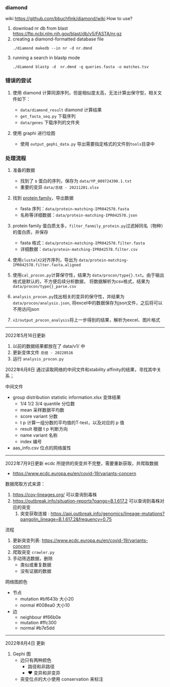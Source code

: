 ### diamond
wiki https://github.com/bbuchfink/diamond/wiki
How to use?
1. download nr db from blast https://ftp.ncbi.nlm.nih.gov/blast/db/v5/FASTA/nr.gz
2. creating a diamond-formatted database file 
    ```shell
    ./diamond makedb --in nr -d nr.dmnd
    ```
3. running a search in blastp mode
   ```shell
   ./diamond blastp -d  nr.dmnd -q queries.fasta -o matches.tsv
   ```

### 错误的尝试
1. 使用 diamond 计算同源序列，但是相似度太高，无法计算出保守型，相关文件如下：
   * `data/diamond_result` diamond 计算结果
   * `get_fasta_seq.py` 下载序列
   * `data/genes`  下载序列的文件夹
   
2. 使用 graphi 进行绘图
   * 使用 `output_gephi_data.py` 导出需要指定格式的文件到`tools`目录中
### 处理流程
1. 准备的数据
   * 找到了 s 蛋白的序列，保存为 `data/YP_009724390.1.txt`
   * 重要的变异 `data/总结 - 20211201.xlsx`
2. 找到 [protein family](http://www.ebi.ac.uk/interpro/result/InterProScan/iprscan5-R20210917-073330-0879-28690888-p2m/)，导出数据
      * fasta 序列：`data/protein-matching-IPR042578.fasta`
      * 名称等详细数据：`data/protein-matching-IPR042578.json` 
3. protein family 蛋白质太多，`filter_fanmily_protein.py`过滤掉同名（物种）的蛋白质，并保存
      * fasta 格式：`data/protein-matching-IPR042578.filter.fasta`
      * 详细数据：`data/protein-matching-IPR042578.filter.csv`
5. 使用`clustalX2`对齐序列，导出为 `data/protein-matching-IPR042578.filter.fasta.aligned`
6. 使用`cal_procon.py`计算保守性，结果为 `data/procon/type{}.txt`。由于输出格式是默认的，不方便后续分析数据，
   将数据解析为csv格式，结果为`data/procon/type{}_parse.csv`
   
7. `analysis_procon.py`找出相关的变异的保守性，并结果为 `data/procon/analysis.json`, 将excel中的数据保存为json文件，之后将可以不用访问json
8. `v2/output_procon_analysis`将上一步得到的结果，解析为excel、图片格式

---
2022年5月16日更新
1. 以前的数据结果都放在了 data/v1/ 中
2. 更新变体文件 `总结 - 20220516`
3. 运行 `analysis_procon.py`

2022年6月8日
通过读取网络的中间文件和stability affinity的结果，寻找其中关系；

中间文件
* group distribution statistic information.xlsx 变体结果
  * 1/4 1/2 3/4 quantile 分位数
  * mean 采样数据平均数
  * score variant 分数
  * t p 计算一组分数的平均值的T-test，以及对应的 p 值
  * result 根据 t p 判断方向
  * name variant 名称
  * index 编号
* aas_info.csv 位点的网络属性


---
2022年7月9日更新
ecdc 所提供的突变并不完整，需要重新获取，并爬取数据
* https://www.ecdc.europa.eu/en/covid-19/variants-concern

数据爬取方式来源：
1. https://cov-lineages.org/ 可以查询到毒株
2. https://outbreak.info/situation-reports?pango=B.1.617.2 可以查询到毒株对应的突变
   1. 突变获取连接 : https://api.outbreak.info/genomics/lineage-mutations?pangolin_lineage=B.1.617.2&frequency=0.75

流程
1. 更新突变列表: https://www.ecdc.europa.eu/en/covid-19/variants-concern
2. 爬取突变 `crawler.py`
3. 手动筛选数据，删除
    * 类似或重复数据
    * 没有证据的数据

网络图颜色
* 节点
    * mutation #bf643b 大小20
    * normal #008ea0  大小10
* 边
  * neighbour #f66b0e
  * mutation #ffc300
  * normal #b7e5dd

---
2022年8月4日 更新
1. Gephi 图
   * 边只有两种颜色 
     * 路径和非路径
     * ♥ 变异和非变异
   * 突变位点的大小使用 conservation 来标注
